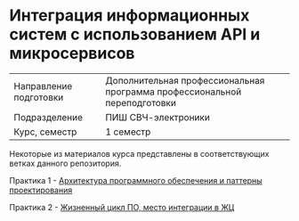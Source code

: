 # Интеграция информационных систем с использованием API и микросервисов
|||
|---|---|
|Направление подготовки|Дополнительная профессиональная программа профессиональной переподготовки|
|Подразделение|ПИШ СВЧ-электроники|
|Курс, семестр|1 семестр|

Некоторые из материалов курса представлены в соответствующих ветках данного репозитория.

Практика 1 - [Архитектура программного обеспечения и паттерны проектирования](https://github.com/astafiev-rustam/Integration-of-information-systems/tree/Practice-1-1)

Практика 2 - [Жизненный цикл ПО, место интеграции в ЖЦ](https://github.com/astafiev-rustam/Integration-of-information-systems/tree/Practice-1-2)
